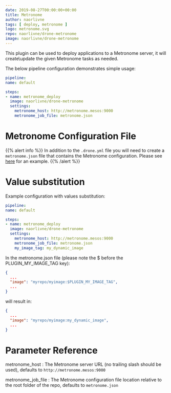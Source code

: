 ```yaml
---
date: 2019-08-27T00:00:00+00:00
title: Metronome
author: naorlivne
tags: [ deploy, metronome ]
logo: metronome.svg
repo: naorlivne/drone-metronome
image: naorlivne/drone-metronome
---
```


This plugin can be used to deploy applications to a Metronome server, it will create\update the given Metronome tasks as needed.

The below pipeline configuration demonstrates simple usage:

```yaml
pipeline:
name: default

steps:
- name: metronome_deploy
  image: naorlivne/drone-metronome
  settings:
    metronome_host: http://metronome.mesos:9000
    metronome_job_file: metronome.json
```

# Metronome Configuration File

{{% alert info %}}
In addition to the `.drone.yml` file you will need to create a `metronome.json` file that contains the Metronome configuration. Please see [here](test/test_files/metronome.json) for an example. 
{{% /alert %}}

# Value substitution

Example configuration with values substitution:
```yaml
pipeline:
name: default

steps:
- name: metronome_deploy
  image: naorlivne/drone-metronome
  settings:
    metronome_host: http://metronome.mesos:9000
    metronome_job_file: metronome.json
    my_image_tag: my_dynamic_image
```

In the metronome.json file (please note the $ before the PLUGIN_MY_IMAGE_TAG key):

```json
{
  ...
  "image": "myrepo/myimage:$PLUGIN_MY_IMAGE_TAG",
  ...
}
```

will result in:

```json
{
  ...
  "image": "myrepo/myimage:my_dynamic_image",
  ...
}
```

# Parameter Reference

metronome_host
: The Metronome server URL (no trailing slash should be used), defaults to `http://metronome.mesos:9000`

metronome_job_file
: The Metronome configuration file location relative to the root folder of the repo, defaults to `metronome.json`
